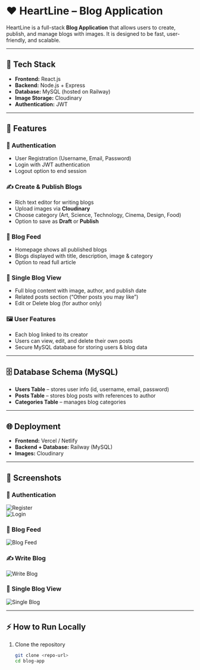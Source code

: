 # ❤️ HeartLine – Blog Application  

HeartLine is a full-stack **Blog Application** that allows users to create, publish, and manage blogs with images. It is designed to be fast, user-friendly, and scalable.  

---

## 🚀 Tech Stack  
- **Frontend:** React.js  
- **Backend:** Node.js + Express  
- **Database:** MySQL (hosted on Railway)  
- **Image Storage:** Cloudinary  
- **Authentication:** JWT  

---

## 🔑 Features  

### 👤 Authentication  
- User Registration (Username, Email, Password)  
- Login with JWT authentication  
- Logout option to end session  

### ✍️ Create & Publish Blogs  
- Rich text editor for writing blogs  
- Upload images via **Cloudinary**  
- Choose category (Art, Science, Technology, Cinema, Design, Food)  
- Option to save as **Draft** or **Publish**  

### 📰 Blog Feed  
- Homepage shows all published blogs  
- Blogs displayed with title, description, image & category  
- Option to read full article  

### 📄 Single Blog View  
- Full blog content with image, author, and publish date  
- Related posts section (“Other posts you may like”)  
- Edit or Delete blog (for author only)  

### 🖼️ User Features  
- Each blog linked to its creator  
- Users can view, edit, and delete their own posts  
- Secure MySQL database for storing users & blog data  

---

## 🗄️ Database Schema (MySQL)  
- **Users Table** – stores user info (id, username, email, password)  
- **Posts Table** – stores blog posts with references to author  
- **Categories Table** – manages blog categories  

---

## 🌐 Deployment  
- **Frontend:** Vercel / Netlify  
- **Backend + Database:** Railway (MySQL)  
- **Images:** Cloudinary  

---

## 📸 Screenshots  

### 🔑 Authentication  
![Register](screenshots/register.png)  
![Login](screenshots/login.png)  

### 📰 Blog Feed  
![Blog Feed](screenshots/blog-feed.png)  

### ✍️ Write Blog  
![Write Blog](screenshots/write-blog.png)  

### 📄 Single Blog View  
![Single Blog](screenshots/single-blog.png)  

---

## ⚡ How to Run Locally  

1. Clone the repository  
   ```bash
   git clone <repo-url>
   cd blog-app
